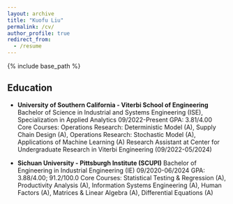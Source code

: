 ```yaml
---
layout: archive
title: "Kuofu Liu"
permalink: /cv/
author_profile: true
redirect_from:
  - /resume
---
```


{% include base_path %}

## Education

* **University of Southern California - Viterbi School of Engineering**<br>
  Bachelor of Science in Industrial and Systems Engineering (ISE),
  Specialization in Applied Analytics
  09/2022-Present
  GPA: 3.81/4.00
  Core Courses: Operations Research: Deterministic Model (A), Supply Chain Design (A), Operations Research:         Stochastic Model (A), Applications of Machine Learning (A)
  Research Assistant at Center for Undergraduate Research in Viterbi Engineering (09/2022-05/2024)
  
* **Sichuan University - Pittsburgh Institute (SCUPI)**
  Bachelor of Engineering in Industrial Engineering (IE)
  09/2020-06/2024
  GPA: 3.88/4.00; 91.2/100.0
  Core Courses: Statistical Testing & Regression (A), Productivity Analysis (A), Information Systems Engineering (A), Human Factors (A), Matrices & Linear Algebra (A), Differential Equations (A)

